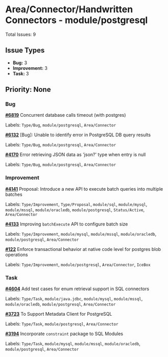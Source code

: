# Area/Connector/Handwritten Connectors - module/postgresql

Total Issues: 9

## Issue Types

- **Bug:** 3
- **Improvement:** 3
- **Task:** 3

## Priority: None

### Bug

**[#6819](https://github.com/ballerina-platform/ballerina-library/issues/6819)** Concurrent database calls timeout (with postgres)

Labels: `Type/Bug`, `module/postgresql`, `Area/Connector`

**[#6132](https://github.com/ballerina-platform/ballerina-library/issues/6132)** [Bug]: Unable to identify error in PostgreSQL DB query results

Labels: `Type/Bug`, `module/postgresql`, `Area/Connector`

**[#4170](https://github.com/ballerina-platform/ballerina-library/issues/4170)** Error retrieving JSON data as 'json?' type when entry is null

Labels: `Type/Bug`, `module/postgresql`, `Area/Connector`

### Improvement

**[#4141](https://github.com/ballerina-platform/ballerina-library/issues/4141)** Proposal: Introduce a new API to execute batch queries into multiple batches

Labels: `Type/Improvement`, `Type/Proposal`, `module/sql`, `module/mysql`, `module/mssql`, `module/oracledb`, `module/postgresql`, `Status/Active`, `Area/Connector`

**[#4133](https://github.com/ballerina-platform/ballerina-library/issues/4133)**  Improving `batchExecute` API to configure batch size

Labels: `Type/Improvement`, `module/mysql`, `module/mssql`, `module/oracledb`, `module/postgresql`, `Area/Connector`

**[#122](https://github.com/ballerina-platform/ballerina-library/issues/122)** Enforce transactional behavior at native code level for postgres blob operations

Labels: `Type/Improvement`, `module/postgresql`, `Area/Connector`, `IceBox`

### Task

**[#4604](https://github.com/ballerina-platform/ballerina-library/issues/4604)** Add test cases for enum retrieval support in SQL connectors

Labels: `Type/Task`, `module/java.jdbc`, `module/mysql`, `module/mssql`, `module/oracledb`, `module/postgresql`, `Area/Connector`

**[#3723](https://github.com/ballerina-platform/ballerina-library/issues/3723)** To Support Metadata Client for PostgreSQL

Labels: `Type/Task`, `module/postgresql`, `Area/Connector`

**[#3194](https://github.com/ballerina-platform/ballerina-library/issues/3194)** Incorporate `constraint` package to SQL Modules

Labels: `Type/Task`, `module/mysql`, `module/mssql`, `module/oracledb`, `module/postgresql`, `Area/Connector`

